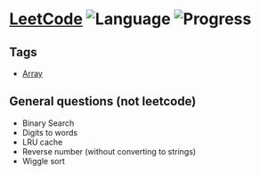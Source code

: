 # [LeetCode](https://leetcode.com/problemset/all/) ![Language](https://img.shields.io/badge/language-Javascript-blue.svg) ![Progress](https://img.shields.io/badge/progress-0%20%2F%201036-fc6600.svg)

## Tags
* [Array](https://leetcode.com/tag/array/)

## General questions (not leetcode)
* Binary Search
* Digits to words
* LRU cache
* Reverse number (without converting to strings)
* Wiggle sort

